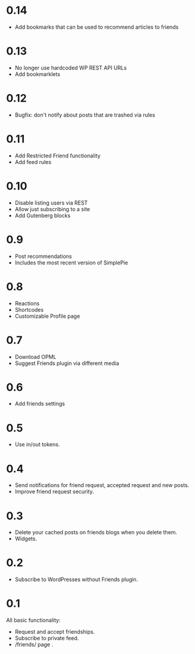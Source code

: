 0.14
===
- Add bookmarks that can be used to recommend articles to friends

0.13
===
- No longer use hardcoded WP REST API URLs
- Add bookmarklets

0.12
===
- Bugfix: don't notify about posts that are trashed via rules

0.11
===
- Add Restricted Friend functionality
- Add feed rules

0.10
===
- Disable listing users via REST
- Allow just subscribing to a site
- Add Gutenberg blocks

0.9
===
- Post recommendations
- Includes the most recent version of SimplePie

0.8
===
- Reactions
- Shortcodes
- Customizable Profile page

0.7
===
- Download OPML
- Suggest Friends plugin via different media

0.6
===
- Add friends settings

0.5
===
- Use in/out tokens.

0.4
===
- Send notifications for friend request, accepted request and new posts.
- Improve friend request security.

0.3
===
- Delete your cached posts on friends blogs when you delete them.
- Widgets.

0.2
===
- Subscribe to WordPresses without Friends plugin.

0.1
===
All basic functionality:
- Request and accept friendships.
- Subscribe to private feed.
- /friends/ page .
